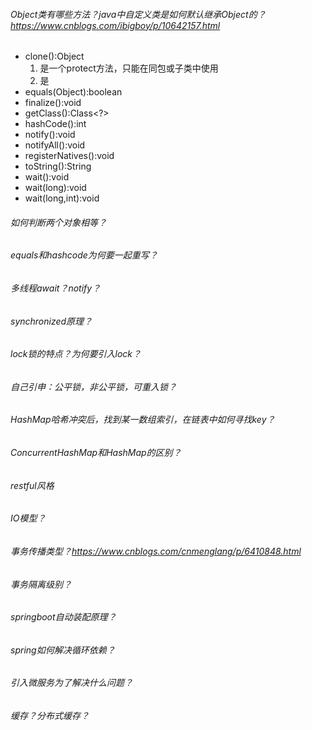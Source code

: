 ###### Object类有哪些方法？java中自定义类是如何默认继承Object的？https://www.cnblogs.com/ibigboy/p/10642157.html
- clone():Object
  1. 是一个protect方法，只能在同包或子类中使用
  2. 是
- equals(Object):boolean
- finalize():void
- getClass():Class<?>
- hashCode():int
- notify():void
- notifyAll():void
- registerNatives():void
- toString():String
- wait():void
- wait(long):void
- wait(long,int):void
###### 如何判断两个对象相等？
###### equals和hashcode为何要一起重写？
###### 多线程await？notify？
###### synchronized原理？
###### lock锁的特点？为何要引入lock？
###### 自己引申：公平锁，非公平锁，可重入锁？
###### HashMap哈希冲突后，找到某一数组索引，在链表中如何寻找key？
###### ConcurrentHashMap和HashMap的区别？
###### restful风格
###### IO模型？
###### 事务传播类型？https://www.cnblogs.com/cnmenglang/p/6410848.html
###### 事务隔离级别？
###### springboot自动装配原理？
###### spring如何解决循环依赖？
###### 引入微服务为了解决什么问题？
###### 缓存？分布式缓存？
